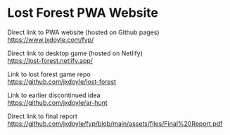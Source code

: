 # Lost Forest PWA Website
Direct link to PWA website (hosted on Github pages)<br>
https://www.jxdoyle.com/fyp/

Direct link to desktop game (hosted on Netlify)<br>
https://lost-forest.netlify.app/

Link to lost forest game repo<br>
https://github.com/jxdoyle/lost-forest

Link to earlier discontinued idea<br>
https://github.com/jxdoyle/ar-hunt

Direct link to final report
https://github.com/jxdoyle/fyp/blob/main/assets/files/Final%20Report.pdf
